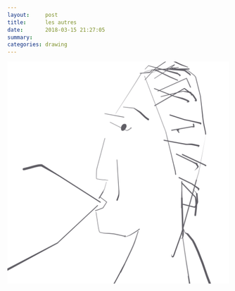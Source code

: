 ```yaml
---
layout:     post
title:      les autres
date:       2018-03-15 21:27:05
summary:    
categories: drawing
---
```

![les autres](/images/diary/les-autres.png "no exit.")
